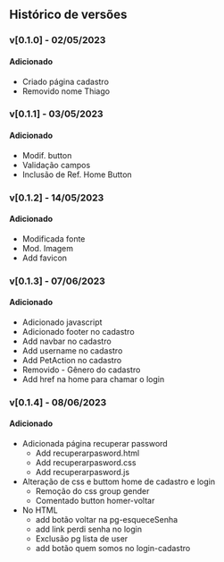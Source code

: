 ## Histórico de versões

### v[0.1.0] - 02/05/2023
#### Adicionado
- Criado página cadastro  
- Removido nome Thiago

### v[0.1.1] - 03/05/2023
#### Adicionado
- Modif. button  
- Validação campos  
- Inclusão de Ref. Home Button

### v[0.1.2] - 14/05/2023
#### Adicionado
- Modificada fonte  
- Mod. Imagem  
- Add favicon  

### v[0.1.3] - 07/06/2023
#### Adicionado
- Adicionado javascript  
- Adicionado footer no cadastro  
- Add navbar no cadastro   
- Add username no cadastro  
- Add PetAction no cadastro  
- Removido - Gênero do cadastro  
- Add href na home para chamar o login

### v[0.1.4] - 08/06/2023
#### Adicionado
- Adicionada página recuperar password
  - Add recuperarpasword.html
  - Add recuperarpasword.css
  - Add recuperarpasword.js
- Alteração de css e buttom home de cadastro e login 
  - Remoção do css group gender
  - Comentado button homer-voltar
- No HTML
  - add botão voltar na pg-esqueceSenha
  - add link perdi senha no login
  - Exclusão pg lista de user
  - add botão quem somos no login-cadastro 



